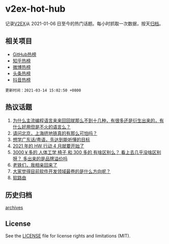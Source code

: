 # v2ex-hot-hub

 记录[V2EX](https://www.v2ex.com/)从 2021-01-06 日至今的热门话题。每小时抓取一次数据，按天[归档](archives)。
 
 ## 相关项目

- [GitHub热榜](https://github.com/snaildev/github-hot-hub)
- [知乎热榜](https://github.com/snaildev/zhihu-hot-hub)
- [微博热榜](https://github.com/snaildev/weibo-hot-hub)
- [头条热榜](https://github.com/snaildev/toutiao-hot-hub)
- [抖音热榜](https://github.com/snaildev/douyin-hot-hub)


 `更新时间：2021-03-14 15:02:50 +0800`

## 热议话题

1. [为什么主流编程语言来来回回就那么不到十几种，有很多还是衍生出来的，有什么好用但是不火的语言么？](https://www.v2ex.com/t/761304)
1. [请问北京，上海挤地铁真的有那么可怕吗？](https://www.v2ex.com/t/761382)
1. [想学广东话/粤语，先达到能听懂的目标](https://www.v2ex.com/t/761321)
1. [2021 年的 HW 行动 4 月就要开始了](https://www.v2ex.com/t/761372)
1. [3000￥多的 人体工学 椅子 和 300 多的 有啥区别么？ 看上去几乎没啥区别呀？ 多出来的是品牌溢价吗](https://www.v2ex.com/t/761421)
1. [老铁们，我相亲回来了](https://www.v2ex.com/t/761379)
1. [大家觉得目前软件开发领域最卷的是什么方向呢？](https://www.v2ex.com/t/761362)
1. [软路由](https://www.v2ex.com/t/761443)

## 历史归档

[archives](archives)

## License

See the [LICENSE](LICENSE) file for license rights and limitations (MIT).

